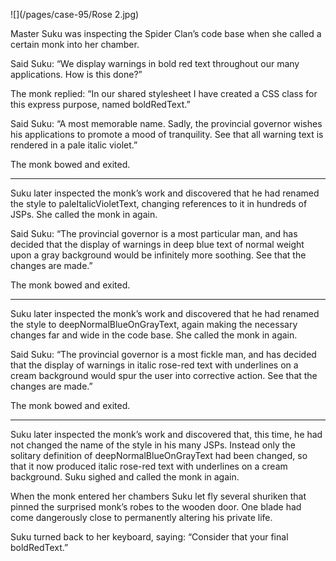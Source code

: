 ![](/pages/case-95/Rose 2.jpg)

Master Suku was inspecting the Spider Clan’s code base when she called a certain monk into her chamber.

Said Suku: “We display warnings in bold red text throughout our many applications.  How is this done?”

The monk replied: “In our shared stylesheet I have created a CSS class for this express purpose, named boldRedText.”

Said Suku: “A most memorable name.  Sadly, the provincial governor wishes his applications to promote a mood of tranquility.  See that all warning text is rendered in a pale italic violet.”

The monk bowed and exited.

----------

Suku later inspected the monk’s work and discovered that he had renamed the style to paleItalicVioletText, changing references to it in hundreds of JSPs. She called the monk in again.

Said Suku: “The provincial governor is a most particular man, and has decided that the display of warnings in deep blue text of normal weight upon a gray background would be infinitely more soothing.  See that the changes are made.”

The monk bowed and exited.

----------

Suku later inspected the monk’s work and discovered that he had renamed the style to deepNormalBlueOnGrayText, again making the necessary changes far and wide in the code base. She called the monk in again.

Said Suku: “The provincial governor is a most fickle man, and has decided that the display of warnings in italic rose-red text with underlines on a cream background would spur the user into corrective action.  See that the changes are made.”

The monk bowed and exited.

----------

Suku later inspected the monk’s work and discovered that, this time, he had not changed the name of the style in his many JSPs.  Instead only the solitary definition of deepNormalBlueOnGrayText had been changed, so that it now produced italic rose-red text with underlines on a cream background.  Suku sighed and called the monk in again.

When the monk entered her chambers Suku let fly several shuriken that pinned the surprised monk’s robes to the wooden door. One blade had come dangerously close to permanently altering his private life.

Suku turned back to her keyboard, saying: “Consider that your final boldRedText.” 
